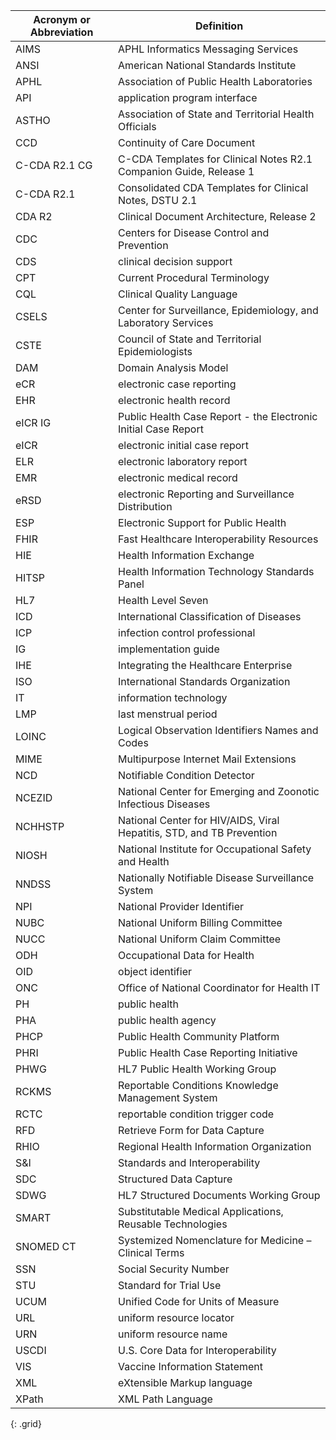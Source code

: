 | **Acronym or Abbreviation** | **Definition** |
| -------------------- | ----------- |
| AIMS | APHL Informatics Messaging Services |
| ANSI | American National Standards Institute |
| APHL | Association of Public Health Laboratories |
| API | application program interface |
| ASTHO | Association of State and Territorial Health Officials |
| CCD | Continuity of Care Document |
| C-CDA R2.1 CG | C-CDA Templates for Clinical Notes R2.1 Companion Guide, Release 1 |
| C-CDA R2.1 | Consolidated CDA Templates for Clinical Notes, DSTU 2.1 |
| CDA R2 | Clinical Document Architecture, Release 2 |
| CDC | Centers for Disease Control and Prevention |
| CDS | clinical decision support |
| CPT | Current Procedural Terminology |
| CQL | Clinical Quality Language |
| CSELS | Center for Surveillance, Epidemiology, and Laboratory Services |
| CSTE | Council of State and Territorial Epidemiologists |
| DAM | Domain Analysis Model |
| eCR | electronic case reporting |
| EHR | electronic health record |
| eICR IG | Public Health Case Report - the Electronic Initial Case Report |
| eICR | electronic initial case report |
| ELR | electronic laboratory report |
| EMR | electronic medical record |
| eRSD | electronic Reporting and Surveillance Distribution |
| ESP | Electronic Support for Public Health |
| FHIR | Fast Healthcare Interoperability Resources |
| HIE | Health Information Exchange |
| HITSP | Health Information Technology Standards Panel |
| HL7 | Health Level Seven |
| ICD | International Classification of Diseases |
| ICP | infection control professional |
| IG | implementation guide |
| IHE | Integrating the Healthcare Enterprise |
| ISO | International Standards Organization |
| IT | information technology |
| LMP | last menstrual period |
| LOINC | Logical Observation Identifiers Names and Codes |
| MIME | Multipurpose Internet Mail Extensions |
| NCD | Notifiable Condition Detector |
| NCEZID | National Center for Emerging and Zoonotic Infectious Diseases |
| NCHHSTP | National Center for HIV/AIDS, Viral Hepatitis, STD, and TB Prevention |
| NIOSH | National Institute for Occupational Safety and Health |
| NNDSS | Nationally Notifiable Disease Surveillance System |
| NPI | National Provider Identifier |
| NUBC | National Uniform Billing Committee |
| NUCC | National Uniform Claim Committee |
| ODH | Occupational Data for Health |
| OID | object identifier |
| ONC | Office of National Coordinator for Health IT |
| PH | public health |
| PHA | public health agency |
| PHCP | Public Health Community Platform |
| PHRI | Public Health Case Reporting Initiative |
| PHWG | HL7 Public Health Working Group |
| RCKMS | Reportable Conditions Knowledge Management System |
| RCTC | reportable condition trigger code |
| RFD | Retrieve Form for Data Capture |
| RHIO | Regional Health Information Organization |
| S&I | Standards and Interoperability |
| SDC | Structured Data Capture |
| SDWG | HL7 Structured Documents Working Group |
| SMART | Substitutable Medical Applications, Reusable Technologies |
| SNOMED CT | Systemized Nomenclature for Medicine – Clinical Terms |
| SSN | Social Security Number |
| STU | Standard for Trial Use |
| UCUM | Unified Code for Units of Measure |
| URL | uniform resource locator |
| URN | uniform resource name |
| USCDI | U.S. Core Data for Interoperability |
| VIS | Vaccine Information Statement |
| XML | eXtensible Markup language |
| XPath | XML Path Language |
{: .grid}
